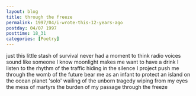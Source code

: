 ```yaml
---
layout: blog
title: through the freeze
permalink: 1997/04/i-wrote-this-12-years-ago
postday: 04/07 1997
posttime: 18_31
categories: [Poetry]
---
```


just this little stash of survival
never had a moment to think
radio voices sound like someone I know
moonlight makes me want to have a drink
I listen to the rhythm of the traffic
hiding in the silence I project
push me through the womb of the future
bear me as an infant to protect
an island on the ocean planet 'solo'
wailing of the unborn tragedy
wiping from my eyes the mess of martyrs
the burden of my passage through the freeze
